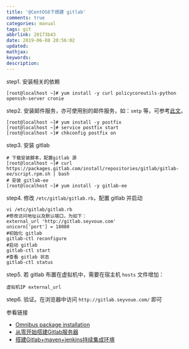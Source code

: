 ```yaml
---
title: '@CentOS6下搭建 gitlab'
comments: true
categories: manual
tags: git
abbrlink: 20173b43
date: 2019-06-08 20:56:02
updated:
mathjax:
keywords:
description:
---
```


step1. 安装相关的依赖
```shell
[root@localhost ~]# yum install -y curl policycoreutils-python openssh-server cronie
```

step2. 安装邮件服务，亦可使用别的邮件服务，如：`smtp` 等，可参考[此文](https://docs.gitlab.com/omnibus/settings/smtp.html)。       
```shell
[root@localhost ~]# yum install -y postfix
[root@localhost ~]# service postfix start
[root@localhost ~]# chkconfig postfix on
```

step3. 安装 gitlab
```shell
# 下载安装脚本，配置gitlab 源
[root@localhost ~]# curl https://packages.gitlab.com/install/repositories/gitlab/gitlab-ee/script.rpm.sh | bash
# 安装 gitlab-ee
[root@localhost ~]# yum install -y gitlab-ee
```

step4. 修改 `/etc/gitlab/gitlab.rb`，配置 gitlab 并启动
```vim
vi /etc/gitlab/gitlab.rb
#修改访问地址以及默认端口，为如下：
external_url 'http://gitlab.seyvoue.com'
unicorn['port'] = 18080
#初始化 gitlab
gitlab-ctl reconfigure
#启动 gitlab
gitlab-ctl start
#查看 gitlab 状态
gitlab-ctl status
```

step5. 若 gitlab 布置在虚拟机中，需要在宿主机 `hosts` 文件增加：
```vim
虚拟机IP external_url
```

step6. 验证。在浏览器中访问 `http://gitlab.seyvoue.com/` 即可

参看链接
* [Omnibus package installation](https://about.gitlab.com/install/#centos-6)
* [从零开始搭建Gitlab服务器](https://www.jianshu.com/p/43860be68b52)
* [搭建Gitlab+maven+jenkins持续集成环境](https://www.jianshu.com/p/3507d8b2ac87)
